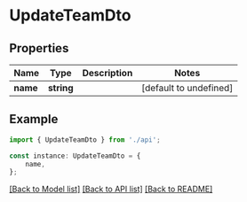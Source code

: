 # UpdateTeamDto


## Properties

Name | Type | Description | Notes
------------ | ------------- | ------------- | -------------
**name** | **string** |  | [default to undefined]

## Example

```typescript
import { UpdateTeamDto } from './api';

const instance: UpdateTeamDto = {
    name,
};
```

[[Back to Model list]](../README.md#documentation-for-models) [[Back to API list]](../README.md#documentation-for-api-endpoints) [[Back to README]](../README.md)
